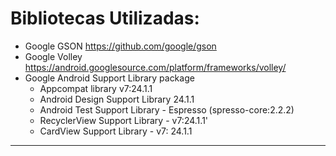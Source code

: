 <h1>Bibliotecas Utilizadas:</h1>

* Google GSON
    https://github.com/google/gson
* Google Volley 
    https://android.googlesource.com/platform/frameworks/volley/
* Google Android Support Library package
    *   Appcompat library v7:24.1.1
    *   Android Design Support Library 24.1.1
    *   Android Test Support Library - Espresso (spresso-core:2.2.2)
    *   RecyclerView Support Library - v7:24.1.1'
    *   CardView Support Library - v7: 24.1.1

--------------------------- 



